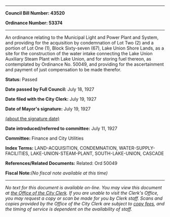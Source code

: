 

********

**Council Bill Number: 43520**
   
**Ordinance Number: 53374**
********

 An ordinance relating to the Municipal Light and Power Plant and System, and providing for the acquisition by condemnation of Lot Two (2) and a portion of Lot One (1), Block Sixty-seven (67), Lake Union Shore Lands, as a site for the construction of the water intake connecting the Lake Union Auxiliary Steam Plant with Lake Union, and for storing fuel thereon, as contemplated by Ordinance No. 50049, and providing for the ascertainment and payment of just compensation to be made therefor.

**Status:** Passed
   
**Date passed by Full Council:** July 18, 1927
   
**Date filed with the City Clerk:** July 19, 1927
   
**Date of Mayor's signature:** July 19, 1927
   
[(about the signature date)](/~public/approvaldate.htm)
   
   
   
**Date introduced/referred to committee:** July 11, 1927
   
**Committee:** Finance and City Utilities
   
   
**Index Terms:** LAND-ACQUISITION, CONDEMNATION, WATER-SUPPLY-FACILITIES, LAKE-UNION-STEAM-PLANT, SOUTH-LAKE-UNION, CASCADE

**References/Related Documents:** Related: Ord 50049

**Fiscal Note:**_(No fiscal note available at this time)_
********

_No text for this document is available on-line. You may view this document at [the Office of the City Clerk](http://www.seattle.gov/leg/clerk/contactUs.htm). If you are unable to visit the Clerk's Office, you may request a copy or scan be made for you by Clerk staff. Scans and copies provided by the Office of the City Clerk are subject to [copy fees](http://clerk.seattle.gov/~public/clerkfees.htm), and the timing of service is dependent on the availability of staff._

